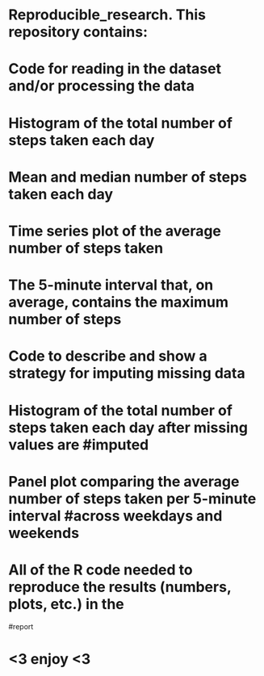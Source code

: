 # Reproducible_research. This repository contains:
# Code for reading in the dataset and/or processing the data
# Histogram of the total number of steps taken each day
# Mean and median number of steps taken each day
# Time series plot of the average number of steps taken
# The 5-minute interval that, on average, contains the maximum number of steps
# Code to describe and show a strategy for imputing missing data
# Histogram of the total number of steps taken each day after missing values are #imputed
# Panel plot comparing the average number of steps taken per 5-minute interval #across weekdays and weekends
# All of the R code needed to reproduce the results (numbers, plots, etc.) in the 
#report
# <3 enjoy <3